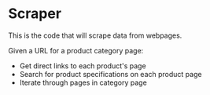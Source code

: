 # Scraper

This is the code that will scrape data from webpages.

Given a URL for a product category page:
 - Get direct links to each product's page
 - Search for product specifications on each product page
 - Iterate through pages in category page 
